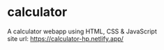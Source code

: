 # calculator 
A calculator webapp using HTML, CSS &amp; JavaScript <br>
site url: https://calculator-hp.netlify.app/
